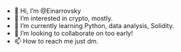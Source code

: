 - 👋 Hi, I’m @Einarrovsky
- 👀 I’m interested in crypto, mostly.
- 🌱 I’m currently learning Python, data analysis, Solidity.
- 💞️ I’m looking to collaborate on too early!
- 📫 How to reach me just dm.

<!---
Einarrovsky/Einarrovsky is a ✨ special ✨ repository because its `README.md` (this file) appears on your GitHub profile.
You can click the Preview link to take a look at your changes.
--->
